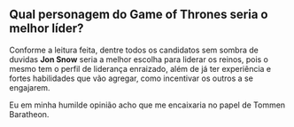Qual personagem do Game of Thrones seria o melhor líder?
--------------------------------------------------------

Conforme a leitura feita, dentre todos os candidatos sem sombra de duvidas **Jon Snow** seria a melhor escolha para liderar os reinos, pois o mesmo tem o perfil de liderança enraizado, além de já ter experiência e fortes habilidades que vão agregar, como incentivar os outros a se engajarem. 

Eu em minha humilde opinião acho que me encaixaria no papel de Tommen Baratheon.
